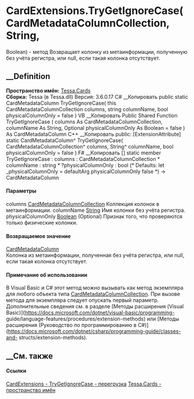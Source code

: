 # CardExtensions.TryGetIgnoreCase(CardMetadataColumnCollection, String,
Boolean) - метод
Возвращает колонку из метаинформации, полученную без учёта регистра, или null,
если такая колонка отсутствует.
## __Definition
 **Пространство имён:** [Tessa.Cards](N_Tessa_Cards.htm)  
 **Сборка:** Tessa (в Tessa.dll) Версия: 3.6.0.17
C# __Копировать
     public static CardMetadataColumn TryGetIgnoreCase(
    	this CardMetadataColumnCollection columns,
    	string columnName,
    	bool physicalColumnOnly = false
    )
VB __Копировать
    <ExtensionAttribute>
    Public Shared Function TryGetIgnoreCase ( 
    	columns As CardMetadataColumnCollection,
    	columnName As String,
    	Optional physicalColumnOnly As Boolean = false
    ) As CardMetadataColumn
C++ __Копировать
     public:
    [ExtensionAttribute]
    static CardMetadataColumn^ TryGetIgnoreCase(
    	CardMetadataColumnCollection^ columns, 
    	String^ columnName, 
    	bool physicalColumnOnly = false
    )
F# __Копировать
     [<ExtensionAttribute>]
    static member TryGetIgnoreCase : 
            columns : CardMetadataColumnCollection * 
            columnName : string * 
            ?physicalColumnOnly : bool 
    (* Defaults:
            let _physicalColumnOnly = defaultArg physicalColumnOnly false
    *)
    -> CardMetadataColumn 
#### Параметры
columns
[CardMetadataColumnCollection](T_Tessa_Cards_Metadata_CardMetadataColumnCollection.htm)
    Коллекция колонок в метаинформации.
columnName [String](https://learn.microsoft.com/dotnet/api/system.string)
    Имя колонки без учёта регистра.
physicalColumnOnly
[Boolean](https://learn.microsoft.com/dotnet/api/system.boolean) (Optional)
    Признак того, что проверяются только физические колонки.
#### Возвращаемое значение
[CardMetadataColumn](T_Tessa_Cards_Metadata_CardMetadataColumn.htm)  
Колонка из метаинформации, полученная без учёта регистра, или null, если такая
колонка отсутствует.
#### Примечание об использовании
В Visual Basic и C# этот метод можно вызывать как метод экземпляра для любого
объекта типа
[CardMetadataColumnCollection](T_Tessa_Cards_Metadata_CardMetadataColumnCollection.htm).
При вызове метода для экземпляра следует опускать первый параметр.
Дополнительные сведения см. в разделе [Методы расширения (Visual
Basic)](https://docs.microsoft.com/dotnet/visual-basic/programming-
guide/language-features/procedures/extension-methods) или [Методы расширения
(Руководство по программированию в
C#)](https://docs.microsoft.com/dotnet/csharp/programming-guide/classes-and-
structs/extension-methods).
##  __См. также
#### Ссылки
[CardExtensions - ](T_Tessa_Cards_CardExtensions.htm)
[TryGetIgnoreCase -
перегрузка](Overload_Tessa_Cards_CardExtensions_TryGetIgnoreCase.htm)
[Tessa.Cards - пространство имён](N_Tessa_Cards.htm)
